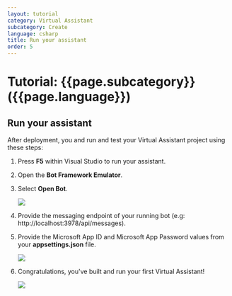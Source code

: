 ```yaml
---
layout: tutorial
category: Virtual Assistant
subcategory: Create
language: csharp
title: Run your assistant
order: 5
---
```


# Tutorial: {{page.subcategory}} ({{page.language}})

## Run your assistant

After deployment, you and run and test your Virtual Assistant project using these steps:

1. Press **F5** within Visual Studio to run your assistant.
1. Open the **Bot Framework Emulator**.
1. Select **Open Bot**.

    ![]({{site.baseurl}}/assets/images/quickstart-virtualassistant-openbot.png)

1. Provide the messaging endpoint of your running bot (e.g: http://localhost:3978/api/messages).
1. Provide the Microsoft App ID and Microsoft App Password values from your **appsettings.json** file.

    ![]({{site.baseurl}}/assets/images/quickstart-virtualassistant-openbotmodal.png)

1. Congratulations, you've built and run your first Virtual Assistant!

    ![]({{site.baseurl}}/assets/images/quickstart-virtualassistant-greetingemulator.png)